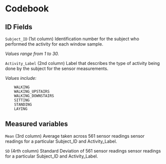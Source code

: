 Codebook
==============

 
ID Fields
----------

`Subject_ID` (1st column)
Identification number for the subject who performed the activity for each window sample.

*Values range from 1 to 30.*

`Activity_Label` (2nd column)
Label that describes the type of activity being done by the subject for the sensor measurements.

*Values include:*
        
        WALKING
        WALKING_UPSTAIRS
        WALKING_DOWNSTAIRS
        SITTING
        STANDING
        LAYING


Measured variables
------------------

`Mean` (3rd column)
Average taken across 561 sensor readings sensor readings for a particular Subject_ID and Activity_Label.


`SD` (4rth column)
Standard Deviation of 561 sensor readings sensor readings for a particular Subject_ID and Activity_Label.











